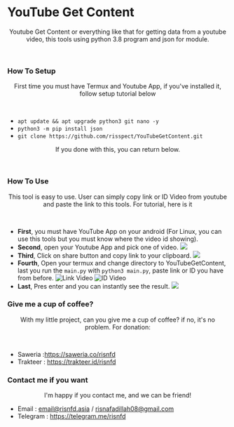 # YouTube Get Content
<p align="center">Youtube Get Content or everything like that for getting data from a youtube video, this tools using python 3.8 program and json for module.</p><br/>

### How To Setup
<p align="center">First time you must have Termux and Youtube App, if you've installed it, follow setup tutorial below</p><br/>

* `apt update && apt upgrade python3 git nano -y`
* `python3 -m pip install json`
* `git clone https://github.com/risspect/YouTubeGetContent.git`

<p align="center">If you done with this, you can return below.</p><br/>

### How To Use
<p align="center">This tool is easy to use. User can simply copy link or ID Video from youtube and paste the link to this tools.
For tutorial, here is it</p><br/>

* **First**, you must have YouTube App on your android (For Linux, you can use this tools but you must know where the video id showing).
* **Second**, open your Youtube App and pick one of video.
![](/storage/emulated/0/Sb/1.jpg)
* **Third**, Click on share button and copy link to your clipboard.
![](/storage/emulated/0/Sb/2.jpg)
* **Fourth**, Open your termux and change directory to YouTubeGetContent, last you run the `main.py` with `python3 main.py`, paste link or ID you have from before.
![Link Video](/storage/emulated/0/Sb/3.jpg)
![ID Video](/storage/emulated/0/Sb/4.jpg)
* **Last**, Pres enter and you can instantly see the result.
![](/storage/emulated/0/Sb/5.jpg)

### Give me a cup of coffee?
<p align="center">With my little project, can you give me a cup of coffee? if no, it's no problem.
For donation:</p><br/>

* Saweria :https://saweria.co/risnfd
* Trakteer : https://trakteer.id/risnfd

### Contact me if you want
<p align="center">I'm happy if you contact me, and we can be friend!</p>

* Email : email@risnfd.asia / risnafadillah08@gmail.com
* Telegram : https://telegram.me/risnfd
